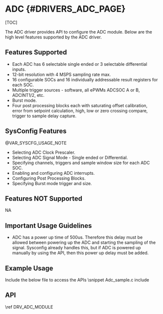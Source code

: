 # ADC {#DRIVERS_ADC_PAGE}

[TOC]

The ADC driver provides API to configure the ADC module.
Below are the high level features supported by the ADC driver.

## Features Supported

- Each ADC has 6 selectable single ended or 3 selectable differential inputs.
- 12-bit resolution with 4 MSPS sampling rate max.
- 16 configurable SOCs and 16 individually addressable result registers for each SOC.
- Multiple trigger sources - software, all ePWMs ADCSOC A or B, ADCINT1/2, etc.
- Burst mode.
- Four post processing blocks each with saturating offset calibration, error from setpoint calculation, high, low or zero crossing compare, trigger to sample delay capture.

## SysConfig Features

@VAR_SYSCFG_USAGE_NOTE

- Selecting ADC Clock Prescaler.
- Selecting ADC Signal Mode - Single ended or Differential.
- Specifying channels, triggers and sample window size for each ADC SOC.
- Enabling and configuring ADC interrupts.
- Configuring Post Processing Blocks.
- Specifying Burst mode trigger and size.

## Features NOT Supported

NA

## Important Usage Guidelines

- ADC has a power up time of 500us. Therefore this delay must be allowed between powering up the ADC and starting the sampling of the signal. Sysconfig already handles this, but if ADC is powered up manually by using the API, then this power up delay must be added.

## Example Usage

Include the below file to access the APIs
\snippet Adc_sample.c include

## API

\ref DRV_ADC_MODULE
